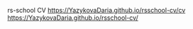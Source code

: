 rs-school CV
https://YazykovaDaria.github.io/rsschool-cv/cv
https://YazykovaDaria.github.io/rsschool-cv/
